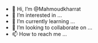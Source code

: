 - 👋 Hi, I’m @Mahmoudkharrat
- 👀 I’m interested in ...
- 🌱 I’m currently learning ...
- 💞️ I’m looking to collaborate on ...
- 📫 How to reach me ...

<!---
Mahmoudkharrat/Mahmoudkharrat is a ✨ special ✨ repository because its `README.md` (this file) appears on your GitHub profile.
You can click the Preview link to take a look at your changes.
--->

